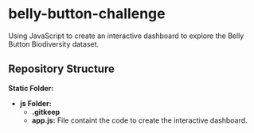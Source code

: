 # belly-button-challenge
Using JavaScript to create an interactive dashboard to explore the Belly Button Biodiversity dataset.

## Repository Structure

**Static Folder:**
  - **js Folder:**
    - **.gitkeep**
    - **app.js:** File containt the code to create the interactive dashboard.
